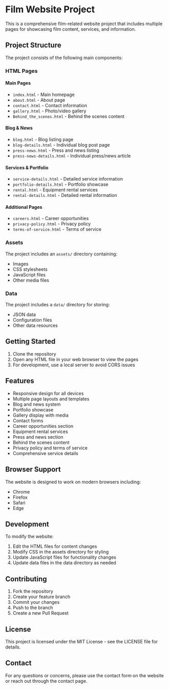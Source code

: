 # Film Website Project

This is a comprehensive film-related website project that includes multiple pages for showcasing film content, services, and information.

## Project Structure

The project consists of the following main components:

### HTML Pages

#### Main Pages

- `index.html` - Main homepage
- `about.html` - About page
- `contact.html` - Contact information
- `gallery.html` - Photo/video gallery
- `Behind_the_scenes.html` - Behind the scenes content

#### Blog & News

- `blog.html` - Blog listing page
- `blog-details.html` - Individual blog post page
- `press-news.html` - Press and news listing
- `press-news-details.html` - Individual press/news article

#### Services & Portfolio

- `service-details.html` - Detailed service information
- `portfolio-details.html` - Portfolio showcase
- `rental.html` - Equipment rental services
- `rental-details.html` - Detailed rental information

#### Additional Pages

- `careers.html` - Career opportunities
- `privacy-policy.html` - Privacy policy
- `terms-of-service.html` - Terms of service

### Assets

The project includes an `assets/` directory containing:

- Images
- CSS stylesheets
- JavaScript files
- Other media files

### Data

The project includes a `data/` directory for storing:

- JSON data
- Configuration files
- Other data resources

## Getting Started

1. Clone the repository
2. Open any HTML file in your web browser to view the pages
3. For development, use a local server to avoid CORS issues

## Features

- Responsive design for all devices
- Multiple page layouts and templates
- Blog and news system
- Portfolio showcase
- Gallery display with media
- Contact forms
- Career opportunities section
- Equipment rental services
- Press and news section
- Behind the scenes content
- Privacy policy and terms of service
- Comprehensive service details

## Browser Support

The website is designed to work on modern browsers including:

- Chrome
- Firefox
- Safari
- Edge

## Development

To modify the website:

1. Edit the HTML files for content changes
2. Modify CSS in the assets directory for styling
3. Update JavaScript files for functionality changes
4. Update data files in the data directory as needed

## Contributing

1. Fork the repository
2. Create your feature branch
3. Commit your changes
4. Push to the branch
5. Create a new Pull Request

## License

This project is licensed under the MIT License - see the LICENSE file for details.

## Contact

For any questions or concerns, please use the contact form on the website or reach out through the contact page.
